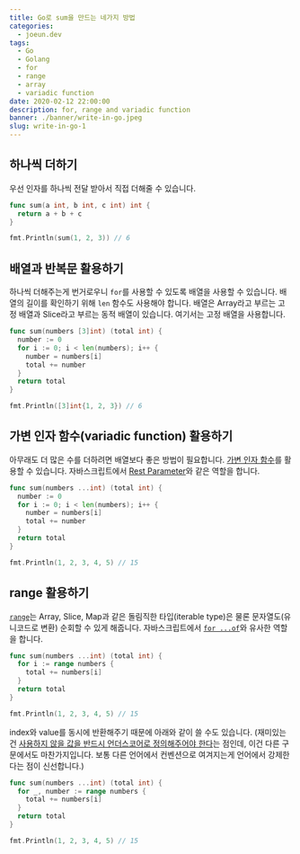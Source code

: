 ```yaml
---
title: Go로 sum을 만드는 네가지 방법
categories:
  - joeun.dev
tags:
  - Go
  - Golang
  - for
  - range
  - array
  - variadic function
date: 2020-02-12 22:00:00
description: for, range and variadic function
banner: ./banner/write-in-go.jpeg
slug: write-in-go-1
---
```


## 하나씩 더하기

우선 인자를 하나씩 전달 받아서 직접 더해줄 수 있습니다.

```go
func sum(a int, b int, c int) int {
  return a + b + c
}

fmt.Println(sum(1, 2, 3)) // 6
```

## 배열과 반복문 활용하기

하나씩 더해주는게 번거로우니 `for`를 사용할 수 있도록 배열을 사용할 수 있습니다. 배열의 길이를 확인하기 위해 `len` 함수도 사용해야 합니다. 배열은 Array라고 부르는 고정 배열과 Slice라고 부르는 동적 배열이 있습니다. 여기서는 고정 배열을 사용합니다.

```go
func sum(numbers [3]int) (total int) {
  number := 0
  for i := 0; i < len(numbers); i++ {
    number = numbers[i]
    total += number
  }
  return total
}

fmt.Println([3]int{1, 2, 3}) // 6
```

## 가변 인자 함수(variadic function) 활용하기

아무래도 더 많은 수를 더하려면 배열보다 좋은 방법이 필요합니다. [가변 인자 함수](https://gobyexample.com/variadic-functions)를 활용할 수 있습니다. 자바스크립트에서 [Rest Parameter](https://developer.mozilla.org/ko/docs/Web/JavaScript/Reference/Functions/rest_parameters)와 같은 역할을 합니다.

```go
func sum(numbers ...int) (total int) {
  number := 0
  for i := 0; i < len(numbers); i++ {
    number = numbers[i]
    total += number
  }
  return total
}

fmt.Println(1, 2, 3, 4, 5) // 15
```

## range 활용하기

[`range`](https://gobyexample.com/range)는 Array, Slice, Map과 같은 돌림직한 타입(iterable type)은 물론 문자열도(유니코드로 변환) 순회할 수 있게 해줍니다. 자바스크립트에서 [`for ...of`](https://developer.mozilla.org/ko/docs/Web/JavaScript/Reference/Statements/for...of)와 유사한 역할을 합니다.

```go
func sum(numbers ...int) (total int) {
  for i := range numbers {
    total += numbers[i]
  }
  return total
}

fmt.Println(1, 2, 3, 4, 5) // 15
```

index와 value를 동시에 반환해주기 때문에 아래와 같이 쓸 수도 있습니다. (재미있는건 [사용하지 않을 값을 반드시 언더스코어로 정의해주어야 한다](https://golang.org/doc/effective_go.html?h=underscore#blank)는 점인데, 이건 다른 구문에서도 마찬가지입니다. 보통 다른 언어에서 컨벤션으로 여겨지는게 언어에서 강제한다는 점이 신선합니다.)

```go
func sum(numbers ...int) (total int) {
  for _, number := range numbers {
    total += numbers[i]
  }
  return total
}

fmt.Println(1, 2, 3, 4, 5) // 15
```
